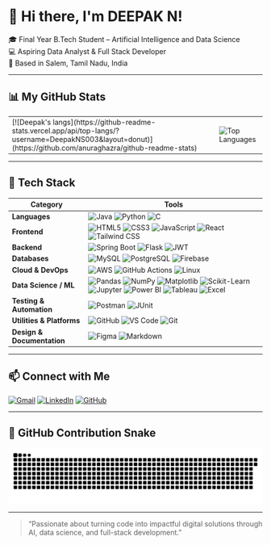 # 👋 Hi there, I'm DEEPAK N!

🎓 Final Year B.Tech Student – Artificial Intelligence and Data Science  
💻 Aspiring Data Analyst & Full Stack Developer  
📍 Based in Salem, Tamil Nadu, India

---

## 📊 My GitHub Stats

<table>
  <tr>
    <td>
      [![Deepak's langs](https://github-readme-stats.vercel.app/api/top-langs/?username=DeepakNS003&layout=donut)](https://github.com/anuraghazra/github-readme-stats)
    </td>
    <td>
      <img src="https://github-readme-stats.vercel.app/api/top-langs/?username=DeepakNS003&layout=compact&theme=radical" alt="Top Languages" height="180">
    </td>
  </tr>
</table>

---

## 🚀 Tech Stack

| Category               | Tools                                                                                                                                      |
|------------------------|---------------------------------------------------------------------------------------------------------------------------------------------|
| **Languages**          | ![Java](https://img.shields.io/badge/Java-007396?logo=java&logoColor=white) ![Python](https://img.shields.io/badge/Python-3776AB?logo=python&logoColor=white) ![C](https://img.shields.io/badge/C-00599C?logo=c&logoColor=white) |
| **Frontend**           | ![HTML5](https://img.shields.io/badge/HTML5-E34F26?logo=html5&logoColor=white) ![CSS3](https://img.shields.io/badge/CSS3-1572B6?logo=css3&logoColor=white) ![JavaScript](https://img.shields.io/badge/JavaScript-F7DF1E?logo=javascript&logoColor=black) ![React](https://img.shields.io/badge/React-20232A?logo=react&logoColor=61DAFB) ![Tailwind CSS](https://img.shields.io/badge/TailwindCSS-06B6D4?logo=tailwindcss&logoColor=white) |
| **Backend**            | ![Spring Boot](https://img.shields.io/badge/Spring_Boot-6DB33F?logo=springboot&logoColor=white) ![Flask](https://img.shields.io/badge/Flask-000000?logo=flask&logoColor=white) ![JWT](https://img.shields.io/badge/JWT-black?logo=json-web-tokens&logoColor=white) |
| **Databases**          | ![MySQL](https://img.shields.io/badge/MySQL-4479A1?logo=mysql&logoColor=white) ![PostgreSQL](https://img.shields.io/badge/PostgreSQL-336791?logo=postgresql&logoColor=white) ![Firebase](https://img.shields.io/badge/Firebase-FFCA28?logo=firebase&logoColor=black) |
| **Cloud & DevOps**     | ![AWS](https://img.shields.io/badge/AWS-232F3E?logo=amazonaws&logoColor=white) ![GitHub Actions](https://img.shields.io/badge/GitHub_Actions-2088FF?logo=githubactions&logoColor=white) ![Linux](https://img.shields.io/badge/Linux-FCC624?logo=linux&logoColor=black) |
| **Data Science / ML**  | ![Pandas](https://img.shields.io/badge/Pandas-150458?logo=pandas&logoColor=white) ![NumPy](https://img.shields.io/badge/NumPy-013243?logo=numpy&logoColor=white) ![Matplotlib](https://img.shields.io/badge/Matplotlib-11557C?logo=matplotlib&logoColor=white) ![Scikit-Learn](https://img.shields.io/badge/Scikit--Learn-F7931E?logo=scikitlearn&logoColor=white) ![Jupyter](https://img.shields.io/badge/Jupyter-F37626?logo=jupyter&logoColor=white) ![Power BI](https://img.shields.io/badge/Power_BI-F2C811?logo=powerbi&logoColor=black) ![Tableau](https://img.shields.io/badge/Tableau-E97627?logo=tableau&logoColor=white) ![Excel](https://img.shields.io/badge/Excel-217346?logo=microsoft-excel&logoColor=white) |
| **Testing & Automation** | ![Postman](https://img.shields.io/badge/Postman-FF6C37?logo=postman&logoColor=white) ![JUnit](https://img.shields.io/badge/JUnit-25A162?logo=junit5&logoColor=white) |
| **Utilities & Platforms** | ![GitHub](https://img.shields.io/badge/GitHub-181717?logo=github&logoColor=white) ![VS Code](https://img.shields.io/badge/VS%20Code-007ACC?logo=visual-studio-code&logoColor=white) ![Git](https://img.shields.io/badge/Git-F05032?logo=git&logoColor=white) |
| **Design & Documentation** | ![Figma](https://img.shields.io/badge/Figma-F24E1E?logo=figma&logoColor=white) ![Markdown](https://img.shields.io/badge/Markdown-000000?logo=markdown&logoColor=white) |


---

## 📫 Connect with Me

[![Gmail](https://img.shields.io/badge/Gmail-D14836?logo=gmail&logoColor=white)](mailto:deepaknethaji01@gmail.com)
[![LinkedIn](https://img.shields.io/badge/LinkedIn-0A66C2?logo=linkedin&logoColor=white)](https://www.linkedin.com/in/deepak-nethaji-349a8a235/)
[![GitHub](https://img.shields.io/badge/GitHub-100000?logo=github&logoColor=white)](https://github.com/DeepakNS003)

---

## 🐍 GitHub Contribution Snake

![snake gif](https://github.com/DeepakNS003/DeepakNS003/blob/output/github-contribution-grid-snake.svg)

---

> “Passionate about turning code into impactful digital solutions through AI, data science, and full-stack development.”
<!--
**DeepakNS003/DeepakNS003** is a ✨ _special_ ✨ repository because its `README.md` (this file) appears on your GitHub profile.

Here are some ideas to get you started:

- 🔭 I’m currently working on ...
- 🌱 I’m currently learning ...
- 👯 I’m looking to collaborate on ...
- 🤔 I’m looking for help with ...
- 💬 Ask me about ...
- 📫 How to reach me: ...
- 😄 Pronouns: ...
- ⚡ Fun fact: ...
-->
